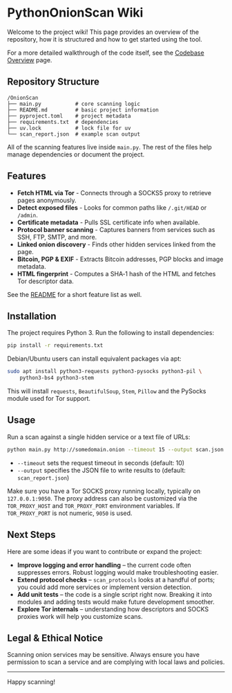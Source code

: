 # PythonOnionScan Wiki

Welcome to the project wiki! This page provides an overview of the repository, how it is structured and how to get started using the tool.

For a more detailed walkthrough of the code itself, see the [Codebase Overview](CodebaseOverview.md) page.

## Repository Structure

```
/OnionScan
├── main.py           # core scanning logic
├── README.md         # basic project information
├── pyproject.toml    # project metadata
├── requirements.txt  # dependencies
├── uv.lock           # lock file for uv
└── scan_report.json  # example scan output
```

All of the scanning features live inside `main.py`. The rest of the files help manage dependencies or document the project.

## Features

* **Fetch HTML via Tor** - Connects through a SOCKS5 proxy to retrieve pages anonymously.
* **Detect exposed files** - Looks for common paths like `/.git/HEAD` or `/admin`.
* **Certificate metadata** - Pulls SSL certificate info when available.
* **Protocol banner scanning** - Captures banners from services such as SSH, FTP, SMTP, and more.
* **Linked onion discovery** - Finds other hidden services linked from the page.
* **Bitcoin, PGP & EXIF** - Extracts Bitcoin addresses, PGP blocks and image metadata.
* **HTML fingerprint** - Computes a SHA‑1 hash of the HTML and fetches Tor descriptor data.

See the [README](../README.md) for a short feature list as well.

## Installation

The project requires Python 3. Run the following to install dependencies:

```bash
pip install -r requirements.txt
```

Debian/Ubuntu users can install equivalent packages via apt:

```bash
sudo apt install python3-requests python3-pysocks python3-pil \
    python3-bs4 python3-stem
```

This will install `requests`, `BeautifulSoup`, `Stem`, `Pillow` and the PySocks module used for Tor support.

## Usage

Run a scan against a single hidden service or a text file of URLs:

```bash
python main.py http://somedomain.onion --timeout 15 --output scan.json
```

* `--timeout` sets the request timeout in seconds (default: 10)
* `--output` specifies the JSON file to write results to (default: `scan_report.json`)

Make sure you have a Tor SOCKS proxy running locally, typically on `127.0.0.1:9050`.
The proxy address can also be customized via the `TOR_PROXY_HOST` and
`TOR_PROXY_PORT` environment variables. If `TOR_PROXY_PORT` is not numeric,
`9050` is used.

## Next Steps

Here are some ideas if you want to contribute or expand the project:

* **Improve logging and error handling** – the current code often suppresses errors. Robust logging would make troubleshooting easier.
* **Extend protocol checks** – `scan_protocols` looks at a handful of ports; you could add more services or implement version detection.
* **Add unit tests** – the code is a single script right now. Breaking it into modules and adding tests would make future development smoother.
* **Explore Tor internals** – understanding how descriptors and SOCKS proxies work will help you customize scans.

## Legal & Ethical Notice

Scanning onion services may be sensitive. Always ensure you have permission to scan a service and are complying with local laws and policies.

---

Happy scanning!
